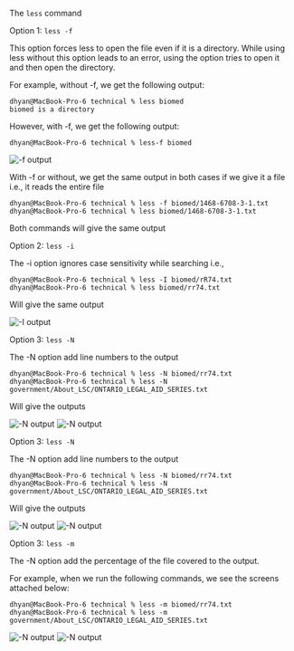 The `less` command

Option 1: `less -f`

This option forces less to open the file even if it is a directory. While using less without this option leads to an error, using the option tries to open it and then open the directory.

For example, without -f, we get the following output:

```
dhyan@MacBook-Pro-6 technical % less biomed
biomed is a directory
```

However, with -f, we get the following output:

```
dhyan@MacBook-Pro-6 technical % less-f biomed
```

![-f output](ssless.png)


With -f or without, we get the same output in both cases if we give it a file i.e., it reads the entire file


```
dhyan@MacBook-Pro-6 technical % less -f biomed/1468-6708-3-1.txt
dhyan@MacBook-Pro-6 technical % less biomed/1468-6708-3-1.txt
```
Both commands will give the same output


Option 2: `less -i`


The -i option ignores case sensitivity while searching i.e., 

```
dhyan@MacBook-Pro-6 technical % less -I biomed/rR74.txt
dhyan@MacBook-Pro-6 technical % less biomed/rr74.txt
```
 
Will give the same output


![-I output](ssless2.png)



Option 3: `less -N`


The -N option add line numbers to the output

```
dhyan@MacBook-Pro-6 technical % less -N biomed/rr74.txt
dhyan@MacBook-Pro-6 technical % less -N government/About_LSC/ONTARIO_LEGAL_AID_SERIES.txt

```
 
Will give the outputs


![-N output](ssless3.png)
![-N output](ssless4.png)




Option 3: `less -N`


The -N option add line numbers to the output

```
dhyan@MacBook-Pro-6 technical % less -N biomed/rr74.txt
dhyan@MacBook-Pro-6 technical % less -N government/About_LSC/ONTARIO_LEGAL_AID_SERIES.txt

```
 
Will give the outputs


![-N output](ssless3.png)
![-N output](ssless4.png)



Option 3: `less -m`


The -N option add the percentage of the file covered to the output.

For example, when we run the following commands, we see the screens attached below:


```
dhyan@MacBook-Pro-6 technical % less -m biomed/rr74.txt
dhyan@MacBook-Pro-6 technical % less -m government/About_LSC/ONTARIO_LEGAL_AID_SERIES.txt

```
 



![-N output](ssless5.png)
![-N output](ssless6.png)